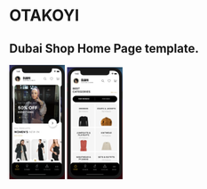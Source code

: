 # OTAKOYI

## Dubai Shop Home Page template.
<p float="left">
<img src="assets/images/readme_1.png" width="100"/>

<img src="assets/images/readme_2.png" width="100"/>
</p>